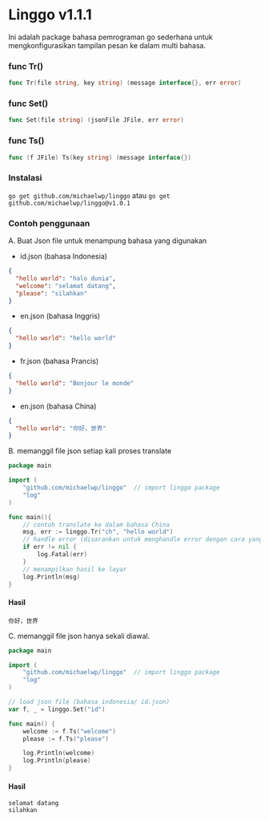 # Linggo v1.1.1

Ini adalah package bahasa pemrograman go sederhana untuk mengkonfigurasikan tampilan 
pesan ke dalam multi bahasa.

### func Tr()
```go
func Tr(file string, key string) (message interface{}, err error)
```
### func Set()
```go
func Set(file string) (jsonFile JFile, err error)
```
### func Ts()
```go
func (f JFile) Ts(key string) (message interface{})
```

### Instalasi
`go get github.com/michaelwp/linggo` atau
`go get github.com/michaelwp/linggo@v1.0.1`

### Contoh penggunaan
A. Buat Json file untuk menampung bahasa yang digunakan
- id.json (bahasa Indonesia)
```json 
{
  "hello world": "halo dunia",
  "welcome": "selamat datang",
  "please": "silahkan"
}
```
- en.json (bahasa Inggris)
```json 
{
  "hello world": "hello world"
}
```
- fr.json (bahasa Prancis)
```json 
{
  "hello world": "Bonjour le monde"
}
```
- en.json (bahasa China)
```json 
{
  "hello world": "你好，世界"
}
```
B. memanggil file json setiap kali proses translate

```go 
package main

import (
    "github.com/michaelwp/linggo"  // import linggo package
    "log"
)

func main(){
    // contoh translate ke dalam bahasa China
    msg, err := linggo.Tr("ch", "hello world")
    // handle error (disarankan untuk menghandle error dengan cara yang lebih baik)
    if err != nil {
        log.Fatal(err)
    }
    // menampilkan hasil ke layar
    log.Println(msg)
}
```
#### Hasil
```text
你好，世界
```

C. memanggil file json hanya sekali diawal.

```go 
package main

import (
    "github.com/michaelwp/linggo"  // import linggo package
    "log"
)

// load json file (bahasa indonesia/ id.json)
var f, _ = linggo.Set("id")

func main() {
    welcome := f.Ts("welcome")
    please := f.Ts("please")

    log.Println(welcome)
    log.Println(please)
}
```
#### Hasil
```text
selamat datang
silahkan
```